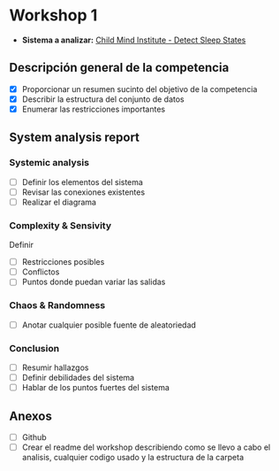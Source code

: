 # Workshop 1
- **Sistema a analizar:** [Child Mind Institute - Detect Sleep States](https://www.kaggle.com/competitions/child-mind-institute-detect-sleep-states)
## Descripción general de la competencia
- [x] Proporcionar un resumen sucinto del objetivo de la competencia
- [x] Describir la estructura del conjunto de datos
- [x] Enumerar las restricciones importantes

## System analysis report
### Systemic analysis
- [ ] Definir los elementos del sistema
- [ ] Revisar las conexiones existentes
- [ ] Realizar el diagrama

### Complexity & Sensivity
Definir
- [ ] Restricciones posibles
- [ ] Conflictos
- [ ] Puntos donde puedan variar las salidas

### Chaos & Randomness
- [ ] Anotar cualquier posible fuente de aleatoriedad

### Conclusion
- [ ] Resumir hallazgos
- [ ] Definir debilidades del sistema
- [ ] Hablar de los puntos fuertes del sistema

## Anexos
- [ ] Github
- [ ] Crear el readme del workshop describiendo como se llevo a cabo el analisis, cualquier codigo usado y la estructura de la carpeta
